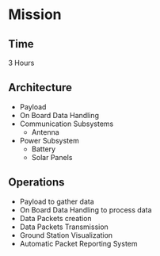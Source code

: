 Mission
==

## Time

3 Hours

## Architecture

- Payload
- On Board Data Handling
- Communication Subsystems
  - Antenna 
- Power Subsystem
  - Battery
  - Solar Panels

## Operations

- Payload to gather data
- On Board Data Handling to process data
- Data Packets creation
- Data Packets Transmission
- Ground Station Visualization
- Automatic Packet Reporting System
